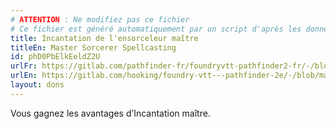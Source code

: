 ```yaml
---
# ATTENTION : Ne modifiez pas ce fichier
# Ce fichier est généré automatiquement par un script d'après les données du module Foundry VTT officiel et de sa traduction
title: Incantation de l'ensorceleur maître
titleEn: Master Sorcerer Spellcasting
id: phD0PbElkEeldZ2U
urlFr: https://gitlab.com/pathfinder-fr/foundryvtt-pathfinder2-fr/-/blob/master/data/feats/phD0PbElkEeldZ2U.htm
urlEn: https://gitlab.com/hooking/foundry-vtt---pathfinder-2e/-/blob/master/packs/data/feats.db/master-sorcerer-spellcasting.json
layout: dons
---
```

Vous gagnez les avantages d’Incantation maître.

